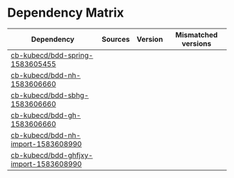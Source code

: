 # Dependency Matrix

Dependency | Sources | Version | Mismatched versions
---------- | ------- | ------- | -------------------
[cb-kubecd/bdd-spring-1583605455](https://github.com/cb-kubecd/bdd-spring-1583605455.git) |  | []() | 
[cb-kubecd/bdd-nh-1583606660](https://github.com/cb-kubecd/bdd-nh-1583606660.git) |  | []() | 
[cb-kubecd/bdd-sbhg-1583606660](https://github.com/cb-kubecd/bdd-sbhg-1583606660.git) |  | []() | 
[cb-kubecd/bdd-gh-1583606660](https://github.com/cb-kubecd/bdd-gh-1583606660.git) |  | []() | 
[cb-kubecd/bdd-nh-import-1583608990](https://github.com/cb-kubecd/bdd-nh-import-1583608990.git) |  | []() | 
[cb-kubecd/bdd-ghfjxy-import-1583608990](https://github.com/cb-kubecd/bdd-ghfjxy-import-1583608990.git) |  | []() | 
